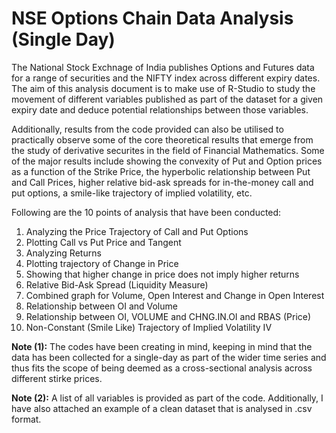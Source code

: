 # NSE Options Chain Data Analysis (Single Day)
The National Stock Exchnage of India publishes Options and Futures data for a range of securities and the NIFTY index across different expiry dates. 
The aim of this analysis document is to make use of R-Studio to study the movement of different variables published as part of the dataset for a given expiry date
and deduce potential relationships between those variables. 

Additionally, results from the code provided can also be utilised to practically observe some of the core theoretical results that emerge from the study of derivative 
securites in the field of Financial Mathematics. Some of the major results include showing the convexity of Put and Option prices as a function of the Strike Price, 
the hyperbolic relationship between Put and Call Prices, higher relative bid-ask spreads for in-the-money call and put options, a smile-like trajectory of 
implied volatility, etc. 

Following are the 10 points of analysis that have been conducted:

  1. Analyzing the Price Trajectory of Call and Put Options
  2. Plotting Call vs Put Price and Tangent
  3. Analyzing Returns 
  4. Plotting trajectory of Change in Price
  5. Showing that higher change in price does not imply higher returns
  6. Relative Bid-Ask Spread (Liquidity Measure)
  7. Combined graph for Volume, Open Interest and Change in Open Interest
  8. Relationship between OI and Volume
  9. Relationship between OI, VOLUME and CHNG.IN.OI and RBAS (Price)
  10. Non-Constant (Smile Like) Trajectory of Implied Volatility IV


**Note (1):** The codes have been creating in mind, keeping in mind that the data has been collected for a single-day as part of the wider time series and thus fits 
the scope of being deemed as a cross-sectional analysis across different stirke prices.

**Note (2):** A list of all variables is provided as part of the code. Additionally, I have also attached an example of a clean dataset that is analysed in .csv format.  
